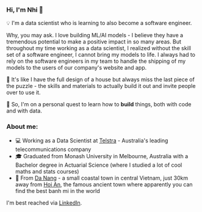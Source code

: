 ### Hi, I'm Nhi 👋 

💡 I'm a data scientist who is learning to also become a software engineer. 

Why, you may ask. I love building ML/AI models - I believe they have a tremendous potential to make a positive impact in so many areas. But throughout my time working as a data scientist, I realized without the skill set of a software engineer, I cannot bring my models to life. I always had to rely on the software engineers in my team to handle the shipping of my models to the users of our company's website and app. 

🧩 It's like I have the full design of a house but always miss the last piece of the puzzle - the skills and materials to actually build it out and invite people over to use it. 

🌱 So, I'm on a personal quest to learn how to **build** things, both with code and with data.

### About me:

* 💻 Working as a Data Scientist at [Telstra](https://www.telstra.com.au/) - Australia's leading telecommunications company 
* 🎓 Graduated from Monash University in Melbourne, Australia with a Bachelor degree in Actuarial Science (where I studied a lot of cool maths and stats courses)
* 🏡 From [Da Nang](https://en.wikipedia.org/wiki/Da_Nang) - a small coastal town in central Vietnam, just 30km away from [Hoi An](https://en.wikipedia.org/wiki/H%E1%BB%99i_An), the famous ancient town where apparently you can find the best banh mi in the world

I'm best reached via [LinkedIn](https://www.linkedin.com/in/nhi-hl-le/). 
